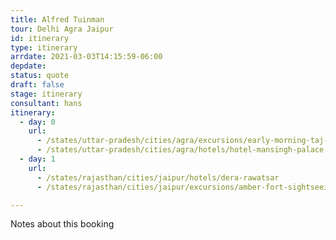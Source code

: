 ```yaml
---
title: Alfred Tuinman
tour: Delhi Agra Jaipur
id: itinerary
type: itinerary
arrdate: 2021-03-03T14:15:59-06:00
depdate:
status: quote
draft: false
stage: itinerary
consultant: hans
itinerary:
  - day: 0
    url:
      - /states/uttar-pradesh/cities/agra/excursions/early-morning-taj-mahal
      - /states/uttar-pradesh/cities/agra/hotels/hotel-mansingh-palace
  - day: 1
    url:
      - /states/rajasthan/cities/jaipur/hotels/dera-rawatsar
      - /states/rajasthan/cities/jaipur/excursions/amber-fort-sightseeing

---
```

Notes about this booking